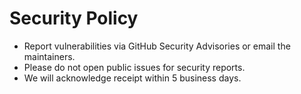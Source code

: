 # Security Policy

- Report vulnerabilities via GitHub Security Advisories or email the maintainers.
- Please do not open public issues for security reports.
- We will acknowledge receipt within 5 business days.